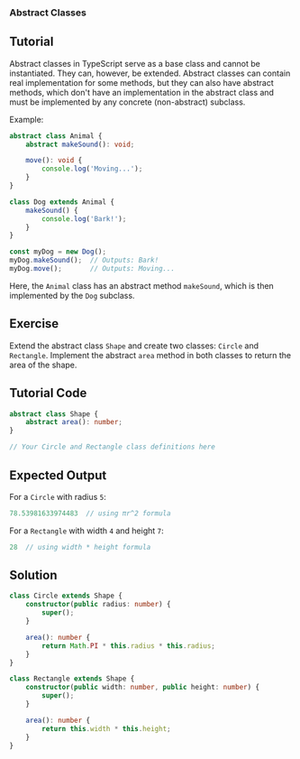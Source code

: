 ### Abstract Classes

Tutorial
-------
Abstract classes in TypeScript serve as a base class and cannot be instantiated. They can, however, be extended. Abstract classes can contain real implementation for some methods, but they can also have abstract methods, which don't have an implementation in the abstract class and must be implemented by any concrete (non-abstract) subclass.

Example:

```typescript
abstract class Animal {
    abstract makeSound(): void;

    move(): void {
        console.log('Moving...');
    }
}

class Dog extends Animal {
    makeSound() {
        console.log('Bark!');
    }
}

const myDog = new Dog();
myDog.makeSound();  // Outputs: Bark!
myDog.move();       // Outputs: Moving...
```

Here, the `Animal` class has an abstract method `makeSound`, which is then implemented by the `Dog` subclass.

Exercise
-------
Extend the abstract class `Shape` and create two classes: `Circle` and `Rectangle`. Implement the abstract `area` method in both classes to return the area of the shape.

Tutorial Code
-------
```typescript
abstract class Shape {
    abstract area(): number;
}

// Your Circle and Rectangle class definitions here
```

Expected Output
-------
For a `Circle` with radius `5`:

```typescript
78.53981633974483  // using πr^2 formula
```

For a `Rectangle` with width `4` and height `7`:

```typescript
28  // using width * height formula
```

Solution
-------
```typescript
class Circle extends Shape {
    constructor(public radius: number) {
        super();
    }

    area(): number {
        return Math.PI * this.radius * this.radius;
    }
}

class Rectangle extends Shape {
    constructor(public width: number, public height: number) {
        super();
    }

    area(): number {
        return this.width * this.height;
    }
}
```